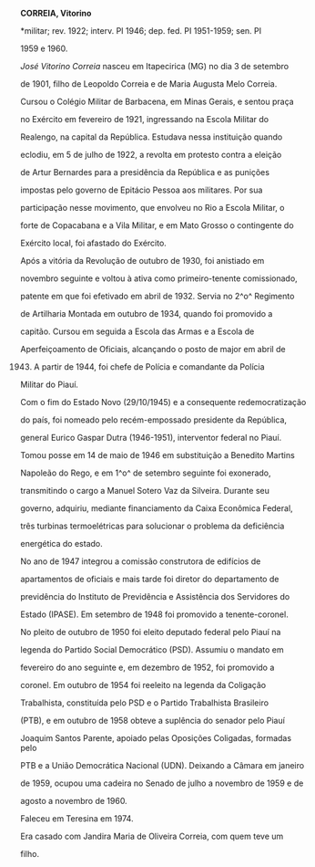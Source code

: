 **CORREIA, Vitorino**



\*militar; rev. 1922; interv. PI 1946; dep. fed. PI 1951-1959; sen. PI

1959 e 1960.



*José Vitorino Correia* nasceu em Itapecirica (MG) no dia 3 de setembro

de 1901, filho de Leopoldo Correia e de Maria Augusta Melo Correia.



Cursou o Colégio Militar de Barbacena, em Minas Gerais, e sentou praça

no Exército em fevereiro de 1921, ingressando na Escola Militar do

Realengo, na capital da República. Estudava nessa instituição quando

eclodiu, em 5 de julho de 1922, a revolta em protesto contra a eleição

de Artur Bernardes para a presidência da República e as punições

impostas pelo governo de Epitácio Pessoa aos militares. Por sua

participação nesse movimento, que envolveu no Rio a Escola Militar, o

forte de Copacabana e a Vila Militar, e em Mato Grosso o contingente do

Exército local, foi afastado do Exército.



Após a vitória da Revolução de outubro de 1930, foi anistiado em

novembro seguinte e voltou à ativa como primeiro-tenente comissionado,

patente em que foi efetivado em abril de 1932. Servia no 2^o^ Regimento

de Artilharia Montada em outubro de 1934, quando foi promovido a

capitão. Cursou em seguida a Escola das Armas e a Escola de

Aperfeiçoamento de Oficiais, alcançando o posto de major em abril de

1943. A partir de 1944, foi chefe de Polícia e comandante da Polícia

Militar do Piauí.



Com o fim do Estado Novo (29/10/1945) e a consequente redemocratização

do país, foi nomeado pelo recém-empossado presidente da República,

general Eurico Gaspar Dutra (1946-1951), interventor federal no Piauí.

Tomou posse em 14 de maio de 1946 em substituição a Benedito Martins

Napoleão do Rego, e em 1^o^ de setembro seguinte foi exonerado,

transmitindo o cargo a Manuel Sotero Vaz da Silveira. Durante seu

governo, adquiriu, mediante financiamento da Caixa Econômica Federal,

três turbinas termoelétricas para solucionar o problema da deficiência

energética do estado.



No ano de 1947 integrou a comissão construtora de edifícios de

apartamentos de oficiais e mais tarde foi diretor do departamento de

previdência do Instituto de Previdência e Assistência dos Servidores do

Estado (IPASE). Em setembro de 1948 foi promovido a tenente-coronel.



No pleito de outubro de 1950 foi eleito deputado federal pelo Piauí na

legenda do Partido Social Democrático (PSD). Assumiu o mandato em

fevereiro do ano seguinte e, em dezembro de 1952, foi promovido a

coronel. Em outubro de 1954 foi reeleito na legenda da Coligação

Trabalhista, constituída pelo PSD e o Partido Trabalhista Brasileiro

(PTB), e em outubro de 1958 obteve a suplência do senador pelo Piauí

Joaquim Santos Parente, apoiado pelas Oposições Coligadas, formadas pelo

PTB e a União Democrática Nacional (UDN). Deixando a Câmara em janeiro

de 1959, ocupou uma cadeira no Senado de julho a novembro de 1959 e de

agosto a novembro de 1960.



Faleceu em Teresina em 1974.



Era casado com Jandira Maria de Oliveira Correia, com quem teve um

filho.



